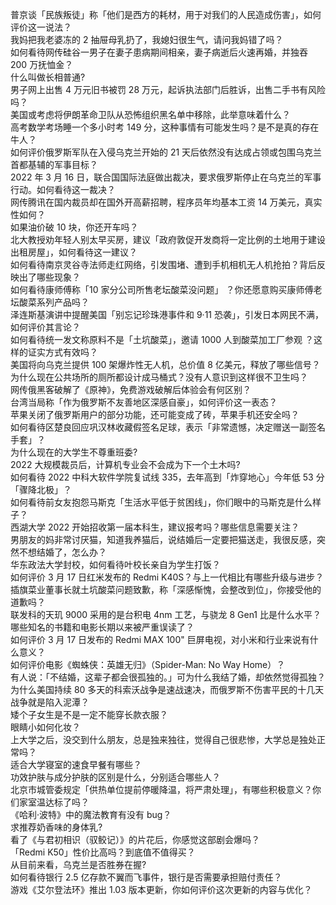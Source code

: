 普京谈「民族叛徒」称「他们是西方的耗材，用于对我们的人民造成伤害」，如何评价这一说法？  
我妈把我老婆冻的 2 抽屉母乳扔了，我媳妇很生气，请问我妈错了吗？  
如何看待网传硅谷一男子在妻子患病期间相亲，妻子病逝后火速再婚，并独吞 200 万抚恤金？  
什么叫做长相普通?  
男子网上出售 4 万元旧书被罚 28 万元，起诉执法部门后胜诉，出售二手书有风险吗？  
美国或考虑将伊朗革命卫队从恐怖组织黑名单中移除，此举意味着什么？  
高考数学考场睡一个多小时考 149 分，这种事情有可能发生吗？是不是真的存在牛人？  
如何评价俄罗斯军队在入侵乌克兰开始的 21 天后依然没有达成占领或包围乌克兰首都基辅的军事目标？  
2022 年 3 月 16 日，联合国国际法庭做出裁决，要求俄罗斯停止在乌克兰的军事行动。如何看待这一裁决？  
网传腾讯在国内裁员却在国外开高薪招聘，程序员年均基本工资 14 万美元，真实性如何？  
如果油价破 10 块，你还开车吗？  
北大教授劝年轻人别太早买房，建议「政府敦促开发商将一定比例的土地用于建设出租房屋」，如何看待这一建议？  
如何看待南京灵谷寺法师走红网络，引发围堵、遭到手机相机无人机抢拍？背后反映出了哪些现象？  
如何看待康师傅称「10 家分公司所售老坛酸菜没问题」 ？你还愿意购买康师傅老坛酸菜系列产品吗？  
泽连斯基演讲中提醒美国「别忘记珍珠港事件和 9·11 恐袭」，引发日本网民不满，如何评价其言论？  
如何看待统一发文称原料不是「土坑酸菜」，邀请 1000 人到酸菜加工厂参观 ？这样的证实方式有效吗？  
美国将向乌克兰提供 100 架爆炸性无人机，总价值 8 亿美元，释放了哪些信号？  
为什么现在公共场所的厕所都设计成马桶式？没有人意识到这样很不卫生吗？  
网传俄黑客破解了《原神》，免费游戏破解后体验会有何区别？  
台湾当局称「作为俄罗斯不友善地区深感自豪」，如何评价这一表态？  
苹果关闭了俄罗斯用户的部分功能，还可能变成了砖，苹果手机还安全吗？  
如何看待区楚良回应巩汉林收藏假签名足球，表示「非常遗憾，决定赠送一副签名手套」？  
为什么现在的大学生不尊重班委?  
2022 大规模裁员后，计算机专业会不会成为下一个土木吗?  
如何看待 2022 中科大软件学院复试线 335，去年高到「炸穿地心」今年低 53 分「骤降北极」？  
如何看待前女友抱怨马斯克「生活水平低于贫困线」，你们眼中的马斯克是什么样子？  
西湖大学 2022 开始招收第一届本科生，建议报考吗？哪些信息需要关注？  
男朋友的妈非常讨厌猫，知道我养猫后，说结婚后一定要把猫送走，我很反感，突然不想结婚了，怎么办？  
华东政法大学封校，如何看待叶校长亲自为学生打饭？  
如何评价 3 月 17 日红米发布的 Redmi K40S？与上一代相比有哪些升级与进步？  
插旗菜业董事长就土坑酸菜问题致歉，称「深感惭愧，会整改到位」，你接受他的道歉吗？  
联发科的天玑 9000 采用的是台积电 4nm 工艺，与骁龙 8 Gen1 比是什么水平？  
哪些知名的书籍和电影长期以来被严重误读了？  
如何评价 3 月 17 日发布的 Redmi MAX 100" 巨屏电视，对小米和行业来说有什么意义？  
如何评价电影《蜘蛛侠：英雄无归》（Spider-Man: No Way Home）？  
有人说：「不结婚，这辈子都会很孤独的。」可为什么我结了婚，却依然觉得孤独？  
为什么美国持续 80 多天的科索沃战争是速战速决，而俄罗斯不伤害平民的十几天战争就是陷入泥潭？  
矮个子女生是不是一定不能穿长款衣服？  
眼睛小如何化妆？  
上大学之后，没交到什么朋友，总是独来独往，觉得自己很悲惨，大学总是独处正常吗？  
适合大学寝室的速食早餐有哪些？  
功效护肤与成分护肤的区别是什么，分别适合哪些人？  
北京市城管委规定「供热单位提前停暖降温，将严肃处理」，有哪些积极意义？你们家室温达标了吗？  
《哈利·波特》中的魔法教育有没有 bug？  
求推荐奶香味的身体乳?  
看了《与君初相识（驭鲛记）》的片花后，你感觉这部剧会爆吗？  
「Redmi K50」性价比高吗？到底值不值得买？  
从目前来看，乌克兰是否胜券在握?  
如何看待银行 2.5 亿存款不翼而飞事件，银行是否需要承担赔付责任？  
游戏《艾尔登法环》推出 1.03 版本更新，你如何评价这次更新的内容与优化？  
